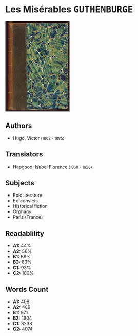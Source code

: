 # Les Misérables <kbd>GUTHENBURGE</kbd>

![](./cover.medium.jpg "")

## Authors


 - Hugo, Victor <small>(1802 - 1885)</small>

## Translators


 - Hapgood, Isabel Florence <small>(1850 - 1928)</small>

## Subjects


 - Epic literature
 - Ex-convicts
 - Historical fiction
 - Orphans
 - Paris (France)

## Readablility


 - **A1:** 44%
 - **A2:** 56%
 - **B1:** 69%
 - **B2:** 83%
 - **C1:** 93%
 - **C2:** 100%

## Words Count


 - **A1:** 408
 - **A2:** 489
 - **B1:** 971
 - **B2:** 1904
 - **C1:** 3238
 - **C2:** 4074
